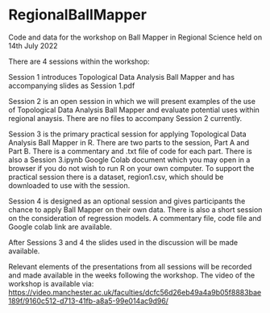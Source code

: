 # RegionalBallMapper
Code and data for the workshop on Ball Mapper in Regional Science held on 14th July 2022

There are 4 sessions within the workshop:

Session 1 introduces Topological Data Analysis Ball Mapper and has accompanying slides as Session 1.pdf

Session 2 is an open session in which we will present examples of the use of Topological Data Analysis Ball Mapper and evaluate potential uses within regional anaysis. There are no files to accompany Session 2 currently.

Session 3 is the primary practical session for applying Topological Data Analysis Ball Mapper in R. There are two parts to the session, Part A and Part B. There is a commentary and .txt file of code for each part. There is also a Session 3.ipynb Google Colab document which you may open in a browser if you do not wish to run R on your own computer. To support the practical session there is a dataset, region1.csv, which should be downloaded to use with the session.

Session 4 is designed as an optional session and gives participants the chance to apply Ball Mapper on their own data. There is also a short session on the consideration of regression models. A commentary file, code file and Google colab link are available.

After Sessions 3 and 4 the slides used in the discussion will be made available. 

Relevant elements of the presentations from all sessions will be recorded and made available in the weeks following the workshop. The video of the workshop is available via: https://video.manchester.ac.uk/faculties/dcfc56d26eb49a4a9b05f8883bae189f/9160c512-d713-41fb-a8a5-99e014ac9d96/
